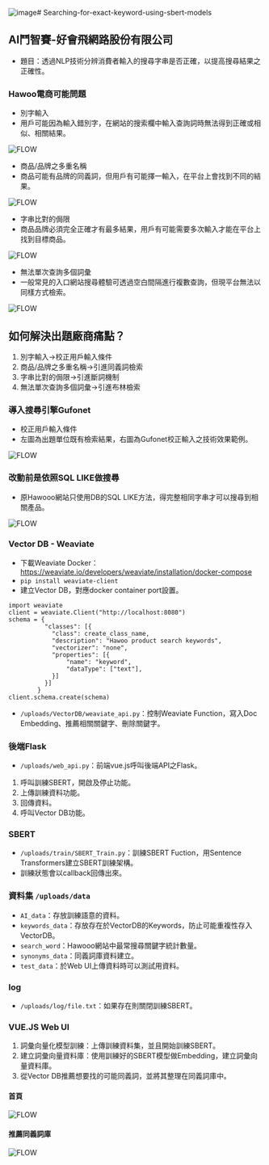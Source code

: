 ![image](https://github.com/fredericklee602/Searching-for-exact-keyword-using-sbert-models/assets/37622644/95b67b58-3d96-4a2d-a59e-7f08db28ae27)# Searching-for-exact-keyword-using-sbert-models
## AI鬥智賽-好會飛網路股份有限公司
- 題目：透過NLP技術分辨消費者輸入的搜尋字串是否正確，以提高搜尋結果之正確性。
### Hawoo電商可能問題
- 別字輸入
- 用戶可能因為輸入錯別字，在網站的搜索欄中輸入查詢詞時無法得到正確或相似、相關結果。

![FLOW](https://github.com/fredericklee602/Searching-for-exact-keyword-using-sbert-models/blob/main/sceenshot/hawoo1.png)
- 商品/品牌之多重名稱
- 商品可能有品牌的同義詞，但用戶有可能擇一輸入，在平台上會找到不同的結果。

![FLOW](https://github.com/fredericklee602/Searching-for-exact-keyword-using-sbert-models/blob/main/sceenshot/hawoo2.png)

- 字串比對的侷限
- 商品品牌必須完全正確才有最多結果，用戶有可能需要多次輸入才能在平台上找到目標商品。

![FLOW](https://github.com/fredericklee602/Searching-for-exact-keyword-using-sbert-models/blob/main/sceenshot/hawoo3.png)

- 無法單次查詢多個詞彙
- 一般常見的入口網站搜尋體驗可透過空白間隔進行複數查詢，但現平台無法以同樣方式檢索。

![FLOW](https://github.com/fredericklee602/Searching-for-exact-keyword-using-sbert-models/blob/main/sceenshot/hawoo4.png)

## 如何解決出題廠商痛點？
1. 別字輸入->校正用戶輸入條件
2. 商品/品牌之多重名稱->引進同義詞檢索
3. 字串比對的侷限->引進斷詞機制
4. 無法單次查詢多個詞彙->引進布林檢索
### 導入搜尋引擎Gufonet
- 校正用戶輸入條件
- 左圖為出題單位既有檢索結果，右圖為Gufonet校正輸入之技術效果範例。

![FLOW](https://github.com/fredericklee602/Searching-for-exact-keyword-using-sbert-models/blob/main/sceenshot/hawoo5.png)

### 改動前是依照SQL LIKE做搜尋
- 原Hawooo網站只使用DB的SQL LIKE方法，得完整相同字串才可以搜尋到相關產品。

![FLOW](https://github.com/fredericklee602/Searching-for-exact-keyword-using-sbert-models/blob/main/sceenshot/hawoo6.png)

### Vector DB - Weaviate

* 下載Weaviate Docker：https://weaviate.io/developers/weaviate/installation/docker-compose
* ```pip install weaviate-client```
* 建立Vector DB，對應docker container port設置。
```
import weaviate
client = weaviate.Client("http://localhost:8080")
schema = {
          "classes": [{
            "class": create_class_name,
            "description": "Hawoo product search keywords",
            "vectorizer": "none",
            "properties": [{
                "name": "keyword",
                "dataType": ["text"],
            }]
          }]
        }
client.schema.create(schema)
```
* `/uploads/VectorDB/weaviate_api.py`：控制Weaviate Function，寫入Doc Embedding、推薦相關關鍵字、刪除關鍵字。

### 後端Flask

* `/uploads/web_api.py`：前端vue.js呼叫後端API之Flask。
1. 呼叫訓練SBERT，開啟及停止功能。
2. 上傳訓練資料功能。
3. 回傳資料。
4. 呼叫Vector DB功能。

### SBERT
* `/uploads/train/SBERT_Train.py`：訓練SBERT Fuction，用Sentence Transformers建立SBERT訓練架構。
* 訓練狀態會以callback回傳出來。

### 資料集 `/uploads/data`
*  `AI_data`：存放訓練語意的資料。
*  `keywords_data`：存放存在於VectorDB的Keywords，防止可能重複性存入VectorDB。
*  `search_word`：Hawooo網站中最常搜尋關鍵字統計數量。
*  `synonyms_data`：同義詞庫資料建立。
*  `test_data`：於Web UI上傳資料時可以測試用資料。

### log
* `/uploads/log/file.txt`：如果存在則關閉訓練SBERT。

### VUE.JS Web UI
1. 詞彙向量化模型訓練：上傳訓練資料集，並且開始訓練SBERT。
2. 建立詞彙向量資料庫：使用訓練好的SBERT模型做Embedding，建立詞彙向量資料庫。
3. 從Vector DB推薦想要找的可能同義詞，並將其整理在同義詞庫中。

#### 首頁
![FLOW](https://github.com/fredericklee602/Searching-for-exact-keyword-using-sbert-models/blob/main/sceenshot/home.PNG)

#### 推薦同義詞庫
![FLOW](https://github.com/fredericklee602/Searching-for-exact-keyword-using-sbert-models/blob/main/sceenshot/synonyms.PNG)




